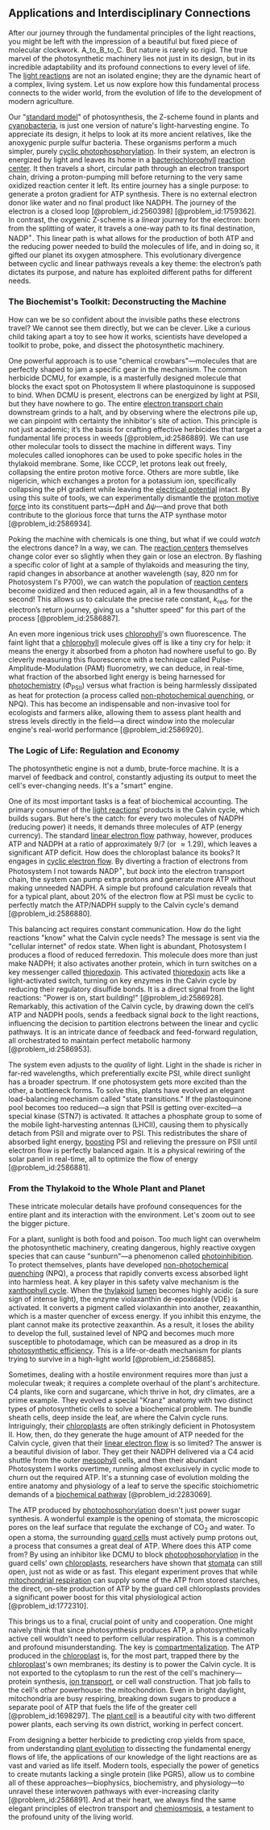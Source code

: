 ## Applications and Interdisciplinary Connections

After our journey through the fundamental principles of the light reactions, you might be left with the impression of a beautiful but fixed piece of molecular clockwork. A_to_B_to_C. But nature is rarely so rigid. The true marvel of the photosynthetic machinery lies not just in its design, but in its incredible adaptability and its profound connections to every level of life. The [light reactions](@article_id:203086) are not an isolated engine; they are the dynamic heart of a complex, living system. Let us now explore how this fundamental process connects to the wider world, from the evolution of life to the development of modern agriculture.

Our "[standard model](@article_id:136930)" of photosynthesis, the Z-scheme found in plants and [cyanobacteria](@article_id:165235), is just one version of nature's light-harvesting engine. To appreciate its design, it helps to look at its more ancient relatives, like the anoxygenic purple sulfur bacteria. These organisms perform a much simpler, purely [cyclic photophosphorylation](@article_id:151217). In their system, an electron is energized by light and leaves its home in a [bacteriochlorophyll](@article_id:166380) [reaction center](@article_id:173889). It then travels a short, circular path through an electron transport chain, driving a proton-pumping mill before returning to the very same oxidized reaction center it left. Its entire journey has a single purpose: to generate a proton gradient for ATP synthesis. There is no external electron donor like water and no final product like NADPH. The journey of the electron is a closed loop [@problem_id:2560398] [@problem_id:1759362]. In contrast, the oxygenic Z-scheme is a *linear* journey for the electron: born from the splitting of water, it travels a one-way path to its final destination, NADP$^{+}$. This linear path is what allows for the production of both ATP and the reducing power needed to build the molecules of life, and in doing so, it gifted our planet its oxygen atmosphere. This evolutionary divergence between cyclic and linear pathways reveals a key theme: the electron’s path dictates its purpose, and nature has exploited different paths for different needs.

### The Biochemist's Toolkit: Deconstructing the Machine

How can we be so confident about the invisible paths these electrons travel? We cannot see them directly, but we can be clever. Like a curious child taking apart a toy to see how it works, scientists have developed a toolkit to probe, poke, and dissect the photosynthetic machinery.

One powerful approach is to use "chemical crowbars"—molecules that are perfectly shaped to jam a specific gear in the mechanism. The common herbicide DCMU, for example, is a masterfully designed molecule that blocks the exact spot on Photosystem II where plastoquinone is supposed to bind. When DCMU is present, electrons can be energized by light at PSII, but they have nowhere to go. The entire [electron transport chain](@article_id:144516) downstream grinds to a halt, and by observing where the electrons pile up, we can pinpoint with certainty the inhibitor's site of action. This principle is not just academic; it’s the basis for crafting effective herbicides that target a fundamental life process in weeds [@problem_id:2586889]. We can use other molecular tools to dissect the machine in different ways. Tiny molecules called ionophores can be used to poke specific holes in the thylakoid membrane. Some, like CCCP, let protons leak out freely, collapsing the entire proton motive force. Others are more subtle, like nigericin, which exchanges a proton for a potassium ion, specifically collapsing the pH gradient while leaving the [electrical potential](@article_id:271663) intact. By using this suite of tools, we can experimentally dismantle the [proton motive force](@article_id:148298) into its constituent parts—$\Delta \mathrm{pH}$ and $\Delta \psi$—and prove that both contribute to the glorious force that turns the ATP synthase motor [@problem_id:2586934].

Poking the machine with chemicals is one thing, but what if we could *watch* the electrons dance? In a way, we can. The [reaction centers](@article_id:195825) themselves change color ever so slightly when they gain or lose an electron. By flashing a specific color of light at a sample of thylakoids and measuring the tiny, rapid changes in absorbance at another wavelength (say, $820$ nm for Photosystem I's P700), we can watch the population of [reaction centers](@article_id:195825) become oxidized and then reduced again, all in a few thousandths of a second! This allows us to calculate the precise rate constant, $k_{\mathrm{red}}$, for the electron’s return journey, giving us a "shutter speed" for this part of the process [@problem_id:2586887].

An even more ingenious trick uses [chlorophyll](@article_id:143203)'s own fluorescence. The faint light that a [chlorophyll](@article_id:143203) molecule gives off is like a tiny cry for help: it means the energy it absorbed from a photon had nowhere useful to go. By cleverly measuring this fluorescence with a technique called Pulse-Amplitude-Modulation (PAM) fluorometry, we can deduce, in real-time, what fraction of the absorbed light energy is being harnessed for [photochemistry](@article_id:140439) ($\Phi_{\mathrm{PSII}}$) versus what fraction is being harmlessly dissipated as heat for protection (a process called [non-photochemical quenching](@article_id:154412), or NPQ). This has become an indispensable and non-invasive tool for ecologists and farmers alike, allowing them to assess plant health and stress levels directly in the field—a direct window into the molecular engine's real-world performance [@problem_id:2586920].

### The Logic of Life: Regulation and Economy

The photosynthetic engine is not a dumb, brute-force machine. It is a marvel of feedback and control, constantly adjusting its output to meet the cell's ever-changing needs. It's a "smart" engine.

One of its most important tasks is a feat of biochemical accounting. The primary consumer of the [light reactions](@article_id:203086)' products is the Calvin cycle, which builds sugars. But here's the catch: for every two molecules of NADPH (reducing power) it needs, it demands three molecules of ATP (energy currency). The standard [linear electron flow](@article_id:141208) pathway, however, produces ATP and NADPH at a ratio of approximately $9/7$ (or $\approx 1.29$), which leaves a significant ATP deficit. How does the chloroplast balance its books? It engages in [cyclic electron flow](@article_id:146629). By diverting a fraction of electrons from Photosystem I not towards NADP$^{+}$, but *back* into the electron transport chain, the system can pump extra protons and generate more ATP without making unneeded NADPH. A simple but profound calculation reveals that for a typical plant, about $20\%$ of the electron flow at PSI must be cyclic to perfectly match the ATP/NADPH supply to the Calvin cycle's demand [@problem_id:2586880].

This balancing act requires constant communication. How do the light reactions "know" what the Calvin cycle needs? The message is sent via the "cellular internet" of redox state. When light is abundant, Photosystem I produces a flood of reduced ferredoxin. This molecule does more than just make NADPH; it also activates another protein, which in turn switches on a key messenger called [thioredoxin](@article_id:172633). This activated [thioredoxin](@article_id:172633) acts like a light-activated switch, turning on key enzymes in the Calvin cycle by reducing their regulatory disulfide bonds. It is a direct signal from the light reactions: "Power is on, start building!" [@problem_id:2586928]. Remarkably, this activation of the Calvin cycle, by drawing down the cell’s ATP and NADPH pools, sends a feedback signal *back* to the light reactions, influencing the decision to partition electrons between the linear and cyclic pathways. It is an intricate dance of feedback and feed-forward regulation, all orchestrated to maintain perfect metabolic harmony [@problem_id:2586953].

The system even adjusts to the *quality* of light. Light in the shade is richer in far-red wavelengths, which preferentially excite PSI, while direct sunlight has a broader spectrum. If one photosystem gets more excited than the other, a bottleneck forms. To solve this, plants have evolved an elegant load-balancing mechanism called "state transitions." If the plastoquinone pool becomes too reduced—a sign that PSII is getting over-excited—a special kinase (STN7) is activated. It attaches a phosphate group to some of the mobile light-harvesting antennas (LHCII), causing them to physically detach from PSII and migrate over to PSI. This redistributes the share of absorbed light energy, [boosting](@article_id:636208) PSI and relieving the pressure on PSII until electron flow is perfectly balanced again. It is a physical rewiring of the solar panel in real-time, all to optimize the flow of energy [@problem_id:2586881].

### From the Thylakoid to the Whole Plant and Planet

These intricate molecular details have profound consequences for the entire plant and its interaction with the environment. Let's zoom out to see the bigger picture.

For a plant, sunlight is both food and poison. Too much light can overwhelm the photosynthetic machinery, creating dangerous, highly reactive oxygen species that can cause "sunburn"—a phenomenon called [photoinhibition](@article_id:142337). To protect themselves, plants have developed [non-photochemical quenching](@article_id:154412) (NPQ), a process that rapidly converts excess absorbed light into harmless heat. A key player in this safety valve mechanism is the [xanthophyll cycle](@article_id:166309). When the [thylakoid](@article_id:178420) [lumen](@article_id:173231) becomes highly acidic (a sure sign of intense light), the enzyme violaxanthin de-epoxidase (VDE) is activated. It converts a pigment called violaxanthin into another, zeaxanthin, which is a master quencher of excess energy. If you inhibit this enzyme, the plant cannot make its protective zeaxanthin. As a result, it loses the ability to develop the full, sustained level of NPQ and becomes much more susceptible to photodamage, which can be measured as a drop in its [photosynthetic efficiency](@article_id:174420). This is a life-or-death mechanism for plants trying to survive in a high-light world [@problem_id:2586885].

Sometimes, dealing with a hostile environment requires more than just a molecular tweak; it requires a complete overhaul of the plant's architecture. C4 plants, like corn and sugarcane, which thrive in hot, dry climates, are a prime example. They evolved a special "Kranz" anatomy with two distinct types of photosynthetic cells to solve a biochemical problem. The bundle sheath cells, deep inside the leaf, are where the Calvin cycle runs. Intriguingly, their [chloroplasts](@article_id:150922) are often strikingly deficient in Photosystem II. How, then, do they generate the huge amount of ATP needed for the Calvin cycle, given that their [linear electron flow](@article_id:141208) is so limited? The answer is a beautiful division of labor. They get their NADPH delivered via a C4 acid shuttle from the outer [mesophyll](@article_id:174590) cells, and then their abundant Photosystem I works overtime, running almost exclusively in cyclic mode to churn out the required ATP. It's a stunning case of evolution molding the entire anatomy and physiology of a leaf to serve the specific stoichiometric demands of a [biochemical pathway](@article_id:184353) [@problem_id:2283069].

The ATP produced by [photophosphorylation](@article_id:151909) doesn't just power sugar synthesis. A wonderful example is the opening of stomata, the microscopic pores on the leaf surface that regulate the exchange of CO$_2$ and water. To open a stoma, the surrounding [guard cells](@article_id:149117) must actively pump protons out, a process that consumes a great deal of ATP. Where does this ATP come from? By using an inhibitor like DCMU to block [photophosphorylation](@article_id:151909) in the guard cells' own [chloroplasts](@article_id:150922), researchers have shown that [stomata](@article_id:144521) can still open, just not as wide or as fast. This elegant experiment proves that while [mitochondrial respiration](@article_id:151431) can supply some of the ATP from stored starches, the direct, on-site production of ATP by the guard cell chloroplasts provides a significant power boost for this vital physiological action [@problem_id:1772310].

This brings us to a final, crucial point of unity and cooperation. One might naively think that since photosynthesis produces ATP, a photosynthetically active cell wouldn't need to perform cellular respiration. This is a common and profound misunderstanding. The key is [compartmentalization](@article_id:270334). The ATP produced in the [chloroplast](@article_id:139135) is, for the most part, trapped there by the [chloroplast](@article_id:139135)'s own membranes; its destiny is to power the Calvin cycle. It is not exported to the cytoplasm to run the rest of the cell's machinery—protein synthesis, [ion transport](@article_id:273160), or cell wall construction. That job falls to the cell's *other* powerhouse: the mitochondrion. Even in bright daylight, mitochondria are busy respiring, breaking down sugars to produce a separate pool of ATP that fuels the life of the greater cell [@problem_id:1698297]. The [plant cell](@article_id:274736) is a beautiful city with two different power plants, each serving its own district, working in perfect concert.

From designing a better herbicide to predicting crop yields from space, from understanding [plant evolution](@article_id:137212) to dissecting the fundamental energy flows of life, the applications of our knowledge of the light reactions are as vast and varied as life itself. Modern tools, especially the power of genetics to create mutants lacking a single protein (like PGR5), allow us to combine all of these approaches—biophysics, biochemistry, and physiology—to unravel these interwoven pathways with ever-increasing clarity [@problem_id:2586891]. And at their heart, we always find the same elegant principles of electron transport and [chemiosmosis](@article_id:137015), a testament to the profound unity of the living world.